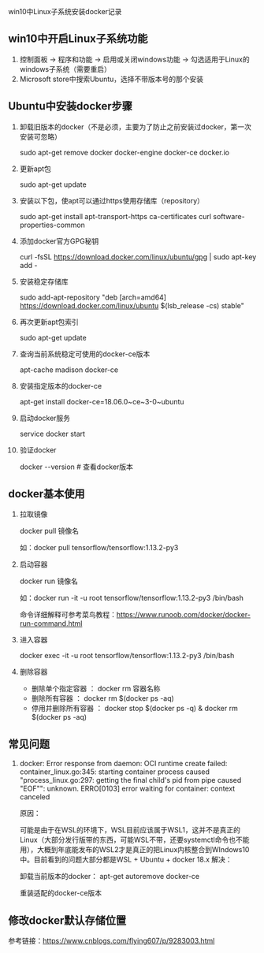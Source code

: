 win10中Linux子系统安装docker记录

## win10中开启Linux子系统功能

1. 控制面板 -> 程序和功能 -> 启用或关闭windows功能 -> 勾选适用于Linux的windows子系统（需要重启）
2. Microsoft store中搜索Ubuntu，选择不带版本号的那个安装

## Ubuntu中安装docker步骤

1. 卸载旧版本的docker（不是必须，主要为了防止之前安装过docker，第一次安装可忽略）

   sudo apt-get remove docker docker-engine docker-ce docker.io

2. 更新apt包

   sudo apt-get update

3. 安装以下包，使apt可以通过https使用存储库（repository）

   sudo apt-get install apt-transport-https ca-certificates  curl   software-properties-common

4. 添加docker官方GPG秘钥

   curl -fsSL https://download.docker.com/linux/ubuntu/gpg | sudo apt-key add -

5. 安装稳定存储库

   sudo add-apt-repository  "deb [arch=amd64] https://download.docker.com/linux/ubuntu $(lsb_release -cs)  stable"

6. 再次更新apt包索引

   sudo apt-get update

7. 查询当前系统稳定可使用的docker-ce版本

   apt-cache madison docker-ce

9. 安装指定版本的docker-ce

   apt-get install docker-ce=18.06.0~ce~3-0~ubuntu

10. 启动docker服务

    service docker start

11. 验证docker

    docker --version    # 查看docker版本

## docker基本使用

1. 拉取镜像

   docker pull 镜像名         

   如：docker pull tensorflow/tensorflow:1.13.2-py3

2. 启动容器

   docker run 镜像名

   如：docker run -it -u root  tensorflow/tensorflow:1.13.2-py3 /bin/bash

   命令详细解释可参考菜鸟教程：https://www.runoob.com/docker/docker-run-command.html

3. 进入容器

   docker exec -it -u root tensorflow/tensorflow:1.13.2-py3 /bin/bash

4. 删除容器

   - 删除单个指定容器 ：        docker rm  容器名称                
   - 删除所有容器 ：	          docker rm $(docker ps -aq)     
   - 停用并删除所有容器 ：    docker stop $(docker ps -q) & docker rm $(docker ps -aq)                     

## 常见问题

1. docker: Error response from daemon: OCI runtime create failed: container_linux.go:345: starting container process caused "process_linux.go:297: getting the final child's pid from pipe caused \"EOF\"": unknown.
   ERRO[0103] error waiting for container: context canceled

   原因：

   可能是由于在WSL的环境下，WSL目前应该属于WSL1，这并不是真正的Linux（大部分发行版带的东西，可能WSL不带，还要systemctl命令也不能用），大概到年底能发布的WSL2才是真正的把Linux内核整合到WIndows10中。目前看到的问题大部分都是WSL + Ubuntu + docker 18.x
   解决：

   卸载当前版本的docker： apt-get autoremove docker-ce

   重装适配的docker-ce版本



## 修改docker默认存储位置

参考链接：https://www.cnblogs.com/flying607/p/9283003.html


